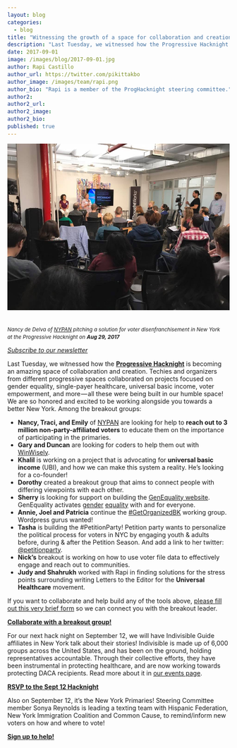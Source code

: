 ```yaml
---
layout: blog
categories:
  - blog
title: "Witnessing the growth of a space for collaboration and creation"
description: "Last Tuesday, we witnessed how the Progressive Hacknight is becoming an amazing space of collaboration and creation. Techies and organizers from different progressive spaces collaborated on projects focused on gender equality, single-payer healthcare, universal basic income, voter empowerment, and more."
date: 2017-09-01
image: /images/blog/2017-09-01.jpg
author: Rapi Castillo
author_url: https://twitter.com/pikittakbo
author_image: /images/team/rapi.png
author_bio: "Rapi is a member of the ProgHacknight steering committee."
author2:
author2_url:
author2_image:
author2_bio:
published: true
---
```


<p class="text-center"><img src="/images/blog/2017-09-01.jpg" alt="Progressive Hacknight" class="img-thumbnail" />

<br /><small><em>Nancy de Delva of [NYPAN](http://nypan.org) pitching a solution for voter disenfranchisement in New York<br/>at the Progressive Hacknight on <strong>Aug 29, 2017</strong></em>
</small>
</p>

[_Subscribe to our newsletter_](http://eepurl.com/cURxmP)

Last Tuesday, we witnessed how the [**Progressive Hacknight**](http://www.progressivehacknight.org) is becoming an amazing space of collaboration and creation. Techies and organizers from different progressive spaces collaborated on projects focused on gender equality, single-payer healthcare, universal basic income, voter empowerment, and more — all these were being built in our humble space! We are so honored and excited to be working alongside you towards a better New York. Among the breakout groups:

*   **Nancy, Traci, and Emily** of [NYPAN](http://proghacknight.us16.list-manage.com/track/click?u=597c1a32f8812c62dfc1126f5&id=cf253ed8ea&e=d6e565a1ee) are looking for help to **reach out to 3 million non-party-affiliated voters** to educate them on the importance of participating in the primaries.
*   **Gary and Duncan** are looking for coders to help them out with [WinWisely](http://proghacknight.us16.list-manage1.com/track/click?u=597c1a32f8812c62dfc1126f5&id=51158e4473&e=d6e565a1ee).
*   **Khalil** is working on a project that is advocating for **universal basic income** (UBI), and how we can make this system a reality. He’s looking for a co-founder!
*   **Dorothy** created a breakout group that aims to connect people with differing viewpoints with each other.
*   **Sherry** is looking for support on building the [GenEquality website](http://proghacknight.us16.list-manage.com/track/click?u=597c1a32f8812c62dfc1126f5&id=1b6f9e7e88&e=d6e565a1ee). GenEquality activates [gender](http://proghacknight.us16.list-manage2.com/track/click?u=597c1a32f8812c62dfc1126f5&id=9798d06812&e=d6e565a1ee) [equality](http://proghacknight.us16.list-manage1.com/track/click?u=597c1a32f8812c62dfc1126f5&id=4199e648d9&e=d6e565a1ee) with and for everyone.
*   **Annie, Joel and Patricia** continue the [#GetOrganizedBK](http://proghacknight.us16.list-manage.com/track/click?u=597c1a32f8812c62dfc1126f5&id=7fbeb3ea45&e=d6e565a1ee) working group. Wordpress gurus wanted!
*   **Tasha** is building the #PetitionParty! Petition party wants to personalize the political process for voters in NYC by engaging youth & adults before, during & after the Petition Season. And add a link to her twitter: [@petitionparty](http://proghacknight.us16.list-manage.com/track/click?u=597c1a32f8812c62dfc1126f5&id=cbd8ce73c0&e=d6e565a1ee).
*   **Nick’s** breakout is working on how to use voter file data to effectively engage and reach out to communities.
*   **Judy and Shahrukh** worked with Rapi in finding solutions for the stress points surrounding writing Letters to the Editor for the **Universal Healthcare** movement.

If you want to collaborate and help build any of the tools above, [please fill out this very brief form](http://proghacknight.us16.list-manage2.com/track/click?u=597c1a32f8812c62dfc1126f5&id=addc8afa2d&e=d6e565a1ee) so we can connect you with the breakout leader.

[**Collaborate with a breakout group!**](http://proghacknight.us16.list-manage.com/track/click?u=597c1a32f8812c62dfc1126f5&id=989ea967f3&e=d6e565a1ee "Collaborate with a breakout group!")

For our next hack night on September 12, we will have Indivisible Guide affiliates in New York talk about their stories! Indivisible is made up of 6,000 groups across the United States, and has been on the ground, holding representatives accountable. Through their collective efforts, they have been instrumental in protecting healthcare, and are now working towards protecting DACA recipients. Read more about it in [our events page](http://proghacknight.us16.list-manage1.com/track/click?u=597c1a32f8812c62dfc1126f5&id=afd0b00fb9&e=d6e565a1ee).

[**RSVP to the Sept 12 Hacknight**](http://proghacknight.us16.list-manage1.com/track/click?u=597c1a32f8812c62dfc1126f5&id=d6af84924e&e=d6e565a1ee "RSVP to the Sept 12 Hacknight")

Also on September 12, it’s the New York Primaries! Steering Committee member Sonya Reynolds is leading a texting team with Hispanic Federation, New York Immigration Coalition and Common Cause, to remind/inform new voters on how and where to vote!

[**Sign up to help!**](http://proghacknight.us16.list-manage.com/track/click?u=597c1a32f8812c62dfc1126f5&id=b923980097&e=d6e565a1ee "Sign up to help!")
